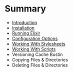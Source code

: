 # Summary

* [Introduction](README.md)
* [Installation](installation.md)
* [Running Elixir](running_elixir.md)
* [Configuration Options](configuration_options.md)
* [Working With Stylesheets](working_with_stylesheets.md)
* [Working With Scripts](working_with_scripts.md)
* Versioning Cache Bustin
* Copying Files & Directories
* Deleting Files & Directories


